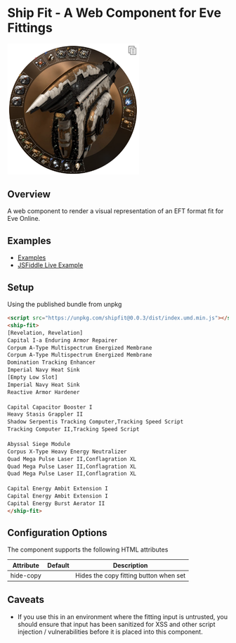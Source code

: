 # Ship Fit - A Web Component for Eve Fittings

<img alt="image of fitting wheel" width="300px" src="images/preview.png" />

## Overview
A web component to render a visual representation of an EFT format fit for Eve Online.

## Examples
* [Examples](https://souptheloop.github.io/shipfit/)
* [JSFiddle Live Example](https://jsfiddle.net/souptheloop/k76u48ab/9/)

## Setup
Using the published bundle from unpkg
```html
<script src="https://unpkg.com/shipfit@0.0.3/dist/index.umd.min.js"></script>
<ship-fit>
[Revelation, Revelation]
Capital I-a Enduring Armor Repairer
Corpum A-Type Multispectrum Energized Membrane
Corpum A-Type Multispectrum Energized Membrane
Domination Tracking Enhancer
Imperial Navy Heat Sink
[Empty Low Slot]
Imperial Navy Heat Sink
Reactive Armor Hardener

Capital Capacitor Booster I
Heavy Stasis Grappler II
Shadow Serpentis Tracking Computer,Tracking Speed Script
Tracking Computer II,Tracking Speed Script

Abyssal Siege Module
Corpus X-Type Heavy Energy Neutralizer
Quad Mega Pulse Laser II,Conflagration XL
Quad Mega Pulse Laser II,Conflagration XL
Quad Mega Pulse Laser II,Conflagration XL

Capital Energy Ambit Extension I
Capital Energy Ambit Extension I
Capital Energy Burst Aerator II
</ship-fit>
```

## Configuration Options

The component supports the following HTML attributes

| Attribute        | Default   | Description
| ---------------- | --------- | -----------
| hide-copy        |           | Hides the copy fitting button when set

## Caveats
* If you use this in an environment where the fitting input is untrusted, 
you should ensure that input has been sanitized for XSS and other script injection / vulnerabilities
before it is placed into this component.
